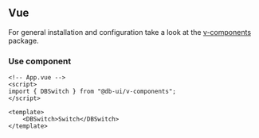 ## Vue

For general installation and configuration take a look at
the [v-components](https://www.npmjs.com/package/@db-ui/v-components) package.

### Use component

```vue App.vue
<!-- App.vue -->
<script>
import { DBSwitch } from "@db-ui/v-components";
</script>

<template>
	<DBSwitch>Switch</DBSwitch>
</template>
```
